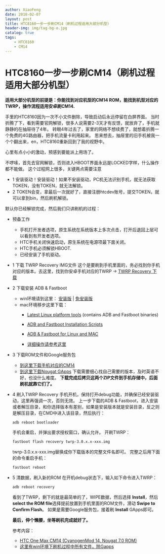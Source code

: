```yaml
---
author: XiaoFeng
date: 2018-02-07
layout: post
title: HTC8160一步一步刷CM14（刷机过程适用大部分机型）
header-img: img/tag-bg-o.jpg
catalog: true
tags:
    - HTC8160
    - CM14
---
```


# HTC8160一步一步刷CM14（刷机过程适用大部分机型）

**适用大部分机型的前提是：你能找到对应机型的CM14 ROM，能找到机型对应的TWRP，操作流程适用安卓刷CM14.**

手里的HTC8160因为一次不小文件删除，导致启动后永远停留在白屏界面。
当时折腾了下，看到需要官网解锁，很多人说需要2-3天才有反馈，就放弃了，手机就静静的在抽屉待了4年。
转眼4年过去了，家里的网络不想续费了，就想着折腾一个免费的4G路由器，把手机流量卡利用起来。
思来想去，抽屉里的旧手机被我一个个翻出来，en，HTC8160重新回到了我的视野中。

心里有点小小的激动，预感到要能派上用场了。

不啰嗦，首先去官网解锁，否则进入HBOOT界面永远是LOCKED字样，什么操作都不能做。
这个过程网上很多，关键两点需要注意

- 1 安装驱动！安装驱动！如果不安装驱动，PC机无法识别手机，就无法获取TOKEN，没有TOKEN，就无法解锁。
- 2 TOKEN会变，拿最后一次就好了，直接注册htcdev账号，提交TOKEN，就可以拿到bin，然后刷机解锁。
  
默认你已经解锁完成，然后我们只讲刷机的过程：
- 预备工作
  - 手机打开发者选项，原生系统在系统版本上多次点击，打开后退回上层可以看到有开发者选项。
  - HTC手机关闭快速启动，原生系统在电源项最下面关闭。
  - HTC手机必须解锁HBOOT.
  - 已经安装了手机驱动。

- 1 下载 TWRP Recovery IMG文件
    这个是要刷到手机里面的，务必找到你手机对应的版本。去这里，找到你安卓手机对应的TWRP -> [TWRP Recovery 下载](https://twrp.me/Devices/)
- 2 下载安装 ADB & Fastboot
  - win环境请到这里：
    [安装版](https://drive.google.com/uc?export=download&id=0B0MKgCbUM0itVVFWRC02Q0VBQnc) | [免安装版](https://dl.google.com/android/repository/platform-tools-latest-windows.zip) 
  - mac环境移步这里下载：
    - [Latest Linux platform tools](https://dl.google.com/android/repository/platform-tools-latest-linux.zip) (contains ADB and Fastboot binaries) 
    - [ADB and Fastboot Installation Scripts](http://fs1.d-h.st/download/00105/n5I/Android.zip) 
    - [ADB & Fastboot for Linux and MAC](https://code.google.com/archive/p/adb-fastboot-install/downloads)
    
    - [详细操作请参考这里](https://www.cyanogenmods.org/forums/topic/install-adb-fastboot-linux-mac-os-x/)

- 3 下载ROM文件和Google服务包
    - [到这里下载手机对应的CM14](https://www.cyanogenmods.org/lineage-os-14-1-rom-update-devices-list-downlods/)
    - [到这里下载Nougat GApps](https://www.cyanogenmods.org/forums/topic/download-android-nougat-cyanogenmod-14-google-apps-gapps/)
    下载需要细心找自己需要的版本，及时英语不好，也没什么难度。
    **下载完成后拷贝这两个ZIP文件到手机存储中，后面刷机就靠它们了。**

- 4 刷入TWRP Recovery
    手机开机，保持打开debug功能，并确保已经安装驱动，这里再强调一次，否则无效。
    上一步下载的ADB & Fastboot，进入安装或者解压目录，和你选择版本有差别，如果是安装版本就是安装目录，反之则是解压目录，在CMD中进入该目录，然后执行：

    ```bash
    adb reboot bootloader
    ```

    手机会重启，并弹出要求授权窗口，确认允许。
    开刷TWRP：

    ```bash
    fastboot flash recovery twrp-3.0.x.x-xxx.img
    ```
    twrp-3.0.x.x-xxx.img替换成你下载版本的完整文件名即可。
    完整之后用下面的命令重启手机：

    ```bash
    fastboot reboot
    ```

- 5 清数据，刷入新的ROM
    在开机debug状态下，输入如下命令进入TWRP：
    
    ```bash
    adb reboot recovery
    ```
    看到了TWRP，剩下的就是最简单的了，WIPE数据，然后选择 **Install**，然后 **select the ROM file**选择提前放置到手机里面的ROM文件，滑动 **Swipe to Confirm Flash**。
    如果是需要Google服务包，接着刷 **Install** GApps即可。
    
    **最后，伸个懒腰，坐等刷机完成就好了。**

    参考内容：
    - [HTC One Max CM14 (CyanogenMod 14, Nougat 7.0 ROM)](https://www.cyanogenmods.org/forums/topic/htc-one-max-cm14-cyanogenmod-14-nougat-7-0-rom/)
    - [这里有win环境下刷机过程中所有文件，除Gapps](/HTCT6)



